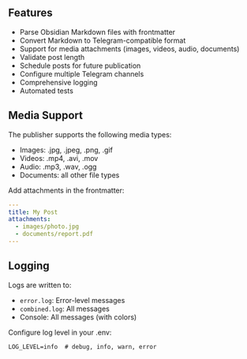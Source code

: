 ## Features

- Parse Obsidian Markdown files with frontmatter
- Convert Markdown to Telegram-compatible format
- Support for media attachments (images, videos, audio, documents)
- Validate post length
- Schedule posts for future publication
- Configure multiple Telegram channels
- Comprehensive logging
- Automated tests

## Media Support

The publisher supports the following media types:
- Images: .jpg, .jpeg, .png, .gif
- Videos: .mp4, .avi, .mov
- Audio: .mp3, .wav, .ogg
- Documents: all other file types

Add attachments in the frontmatter:
```yaml
---
title: My Post
attachments:
  - images/photo.jpg
  - documents/report.pdf
---
```

## Logging

Logs are written to:
- `error.log`: Error-level messages
- `combined.log`: All messages
- Console: All messages (with colors)

Configure log level in your .env:
```
LOG_LEVEL=info  # debug, info, warn, error
```